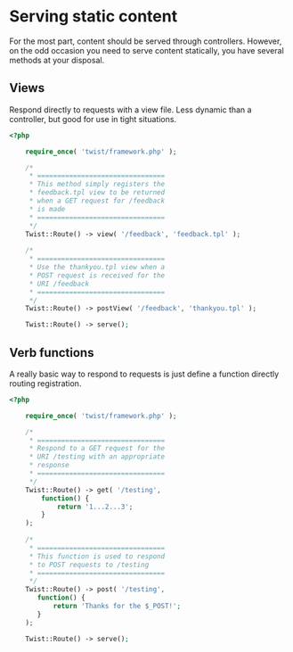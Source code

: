 # Serving static content

For the most part, content should be served through controllers. However, on the odd occasion you need to serve content statically, you have several methods at your disposal.

## Views

Respond directly to requests with a view file. Less dynamic than a controller, but good for use in tight situations.

```php
<?php

    require_once( 'twist/framework.php' );

    /*
     * ================================
     * This method simply registers the
     * feedback.tpl view to be returned
     * when a GET request for /feedback
     * is made
     * ================================
     */
    Twist::Route() -> view( '/feedback', 'feedback.tpl' );
    
    /*
     * ================================
     * Use the thankyou.tpl view when a
     * POST request is received for the
     * URI /feedback
     * ================================
     */
    Twist::Route() -> postView( '/feedback', 'thankyou.tpl' );

    Twist::Route() -> serve();
```

## Verb functions

A really basic way to respond to requests is just define a function directly routing registration.

```php
<?php

    require_once( 'twist/framework.php' );

    /*
     * ================================
     * Respond to a GET request for the
     * URI /testing with an appropriate
     * response
     * ================================
     */
    Twist::Route() -> get( '/testing',
        function() {
            return '1...2...3';
        }
    );
    
    /*
     * ================================
     * This function is used to respond
     * to POST requests to /testing
     * ================================
     */
    Twist::Route() -> post( '/testing',
       function() {
           return 'Thanks for the $_POST!';
       }
    );

    Twist::Route() -> serve();
```